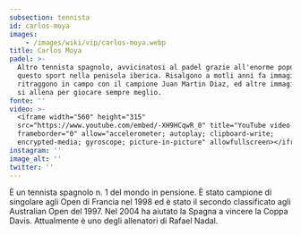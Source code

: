 ```yaml
---
subsection: tennista
id: carlos-moya
images: 
    - /images/wiki/vip/carlos-moya.webp
title: Carlos Moya
padel: >-
  Altro tennista spagnolo, avvicinatosi al padel grazie all'enorme popolarità di
  questo sport nella penisola iberica. Risalgono a motli anni fa immagini che lo
  ritraggono in campo con il campione Juan Martin Diaz, ed altre immagini in cui
  si allena per giocare sempre meglio.
fonte: ''
video: >-
  <iframe width="560" height="315"
  src="https://www.youtube.com/embed/-XH9HCqwR_0" title="YouTube video player"
  frameborder="0" allow="accelerometer; autoplay; clipboard-write;
  encrypted-media; gyroscope; picture-in-picture" allowfullscreen></iframe>
instagram: ''
image_alt: ''
twitter: ''
---
```

È un tennista spagnolo n. 1 del mondo in pensione. È stato campione di singolare agli Open di Francia nel 1998 ed è stato il secondo classificato agli Australian Open del 1997. Nel 2004 ha aiutato la Spagna a vincere la Coppa Davis. Attualmente è uno degli allenatori di Rafael Nadal.